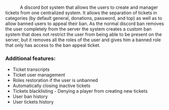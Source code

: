 &emsp;&emsp;&emsp; A discord bot system that allows the users to create and manager tickets from one centralized system.
It allows the separation of tickets in categories (by default general, donations, password, and top) as well as to allow
banned users to appeal their ban. As the normal discord ban removes the user completely from the server the system creates
a custom ban system that does not restrict the user from being able to be present on the server, but it removes all the 
roles of the user and gives him a banned role that only has access to the ban appeal ticket. 
<br>
### Additional features:
<ul>
<li>Ticket transcripts</li> 
<li>Ticket user management</li> 
<li>Roles restoration if the user is unbanned</li> 
<li>Automatically closing inactive tickets</li> 
<li>Tickets blacklisting - Denying a player from creating new tickets</li> 
<li>User ban history</li> 
<li>User tickets history</li> 
</ul>